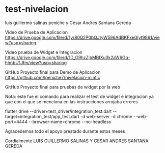 # test-nivelacion

luis guillermo salinas peniche y César Andres Santana Gereda 

Video de Prueba de Aplicacion
https://drive.google.com/file/d/1yr80Q2P0bQJtyW596AdBKFxeGIyt9891/view?usp=sharing

Video prueba de Widget e Integracion
https://drive.google.com/file/d/1D_G9hzZjbMBIXu3k2aW6Gq-hhnbU1Jfm/view?usp=sharing

GitHub Proyecto final para Demo de Aplicacion
https://github.com/lpeniche7/nivelacion-mintic

GitHub Proyecto final para pruebas de widget por la web



Nota: este fue el comando para realizar el test de widget e integracion ya que con el que se menciona en las instrucciones arrojaba errores 

flutter drive --driver=test_driver/integration_test.dart --target=integration_test/app_test.dart -d web-server -d chrome --web-port=4444 --browser-name=chrome --no-headless

Agracedemos todo el apoyo prestado durante estos meses

Cordialmente
LUIS GUILLERMO SALINAS Y  CESAR ANDRES SANTANA GEREDA 
